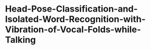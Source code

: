 # Head-Pose-Classification-and-Isolated-Word-Recognition-with-Vibration-of-Vocal-Folds-while-Talking
